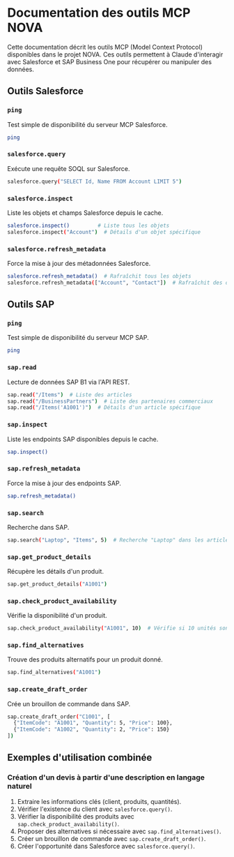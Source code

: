 
# Documentation des outils MCP NOVA

Cette documentation décrit les outils MCP (Model Context Protocol) disponibles dans le projet NOVA. Ces outils permettent à Claude d'interagir avec Salesforce et SAP Business One pour récupérer ou manipuler des données.

## Outils Salesforce

### `ping`
Test simple de disponibilité du serveur MCP Salesforce.

```bash
ping
```

### `salesforce.query`
Exécute une requête SOQL sur Salesforce.

```bash
salesforce.query("SELECT Id, Name FROM Account LIMIT 5")
```

### `salesforce.inspect`
Liste les objets et champs Salesforce depuis le cache.

```bash
salesforce.inspect()         # Liste tous les objets
salesforce.inspect("Account")  # Détails d'un objet spécifique
```

### `salesforce.refresh_metadata`
Force la mise à jour des métadonnées Salesforce.

```bash
salesforce.refresh_metadata()  # Rafraîchit tous les objets
salesforce.refresh_metadata(["Account", "Contact"])  # Rafraîchit des objets spécifiques
```

## Outils SAP

### `ping`
Test simple de disponibilité du serveur MCP SAP.

```bash
ping
```

### `sap.read`
Lecture de données SAP B1 via l'API REST.

```bash
sap.read("/Items")  # Liste des articles
sap.read("/BusinessPartners")  # Liste des partenaires commerciaux
sap.read("/Items('A1001')")  # Détails d'un article spécifique
```

### `sap.inspect`
Liste les endpoints SAP disponibles depuis le cache.

```bash
sap.inspect()
```

### `sap.refresh_metadata`
Force la mise à jour des endpoints SAP.

```bash
sap.refresh_metadata()
```

### `sap.search`
Recherche dans SAP.

```bash
sap.search("Laptop", "Items", 5)  # Recherche "Laptop" dans les articles, limite à 5 résultats
```

### `sap.get_product_details`
Récupère les détails d'un produit.

```bash
sap.get_product_details("A1001")
```

### `sap.check_product_availability`
Vérifie la disponibilité d'un produit.

```bash
sap.check_product_availability("A1001", 10)  # Vérifie si 10 unités sont disponibles
```

### `sap.find_alternatives`
Trouve des produits alternatifs pour un produit donné.

```bash
sap.find_alternatives("A1001")
```

### `sap.create_draft_order`
Crée un brouillon de commande dans SAP.

```bash
sap.create_draft_order("C1001", [
  {"ItemCode": "A1001", "Quantity": 5, "Price": 100},
  {"ItemCode": "A1002", "Quantity": 2, "Price": 150}
])
```

## Exemples d'utilisation combinée

### Création d'un devis à partir d'une description en langage naturel

1. Extraire les informations clés (client, produits, quantités).
2. Vérifier l'existence du client avec `salesforce.query()`.
3. Vérifier la disponibilité des produits avec `sap.check_product_availability()`.
4. Proposer des alternatives si nécessaire avec `sap.find_alternatives()`.
5. Créer un brouillon de commande avec `sap.create_draft_order()`.
6. Créer l'opportunité dans Salesforce avec `salesforce.query()`.
